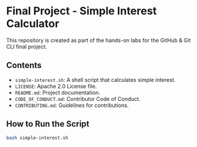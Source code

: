 # Final Project - Simple Interest Calculator

This repository is created as part of the hands-on labs for the GitHub & Git CLI final project.

## Contents
- `simple-interest.sh`: A shell script that calculates simple interest.
- `LICENSE`: Apache 2.0 License file.
- `README.md`: Project documentation.
- `CODE_OF_CONDUCT.md`: Contributor Code of Conduct.
- `CONTRIBUTING.md`: Guidelines for contributions.

## How to Run the Script
```bash
bash simple-interest.sh
